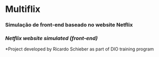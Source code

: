 # Multiflix

### Simulação de front-end baseado no website Netflix
###  *Netflix website simulated (front-end)* 


*Project developed by Ricardo Schieber as part of DIO training program
